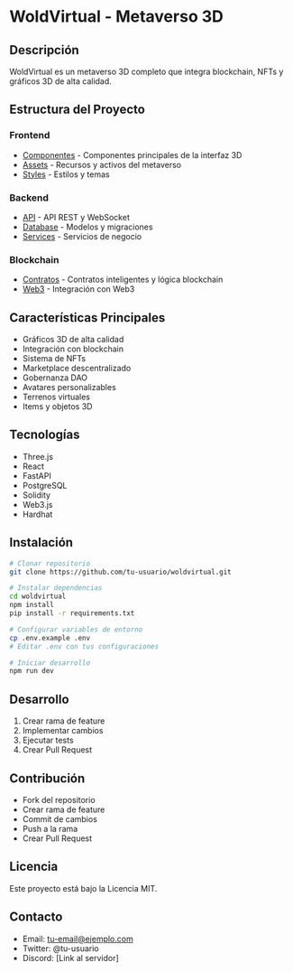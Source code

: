 # WoldVirtual - Metaverso 3D

## Descripción
WoldVirtual es un metaverso 3D completo que integra blockchain, NFTs y gráficos 3D de alta calidad.

## Estructura del Proyecto

### Frontend
- [Componentes](./components/README.md) - Componentes principales de la interfaz 3D
- [Assets](./assets/README.md) - Recursos y activos del metaverso
- [Styles](./styles/README.md) - Estilos y temas

### Backend
- [API](./backend/README.md) - API REST y WebSocket
- [Database](./database/README.md) - Modelos y migraciones
- [Services](./services/README.md) - Servicios de negocio

### Blockchain
- [Contratos](./contracts/README.md) - Contratos inteligentes y lógica blockchain
- [Web3](./web3/README.md) - Integración con Web3

## Características Principales
- Gráficos 3D de alta calidad
- Integración con blockchain
- Sistema de NFTs
- Marketplace descentralizado
- Gobernanza DAO
- Avatares personalizables
- Terrenos virtuales
- Items y objetos 3D

## Tecnologías
- Three.js
- React
- FastAPI
- PostgreSQL
- Solidity
- Web3.js
- Hardhat

## Instalación
```bash
# Clonar repositorio
git clone https://github.com/tu-usuario/woldvirtual.git

# Instalar dependencias
cd woldvirtual
npm install
pip install -r requirements.txt

# Configurar variables de entorno
cp .env.example .env
# Editar .env con tus configuraciones

# Iniciar desarrollo
npm run dev
```

## Desarrollo
1. Crear rama de feature
2. Implementar cambios
3. Ejecutar tests
4. Crear Pull Request

## Contribución
- Fork del repositorio
- Crear rama de feature
- Commit de cambios
- Push a la rama
- Crear Pull Request

## Licencia
Este proyecto está bajo la Licencia MIT.

## Contacto
- Email: tu-email@ejemplo.com
- Twitter: @tu-usuario
- Discord: [Link al servidor]
